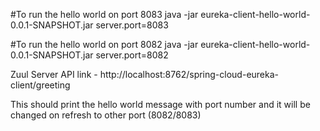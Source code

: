 
#To run the hello world on port 8083
java -jar eureka-client-hello-world-0.0.1-SNAPSHOT.jar server.port=8083

#To run the hello world on port 8082
java -jar eureka-client-hello-world-0.0.1-SNAPSHOT.jar server.port=8082

Zuul Server API link -  http://localhost:8762/spring-cloud-eureka-client/greeting

This should print the hello world message with port number and it will be changed on refresh to other port (8082/8083)
